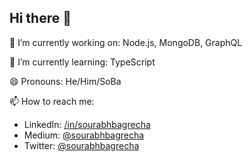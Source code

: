 
<!--
**sourabhbagrecha/sourabhbagrecha** is a ✨ _special_ ✨ repository because its `README.md` (this file) appears on your GitHub profile.

Here are some ideas to get you started:

- 🔭 I’m currently working on ...
- 🌱 I’m currently learning ...
- 👯 I’m looking to collaborate on ...
- 🤔 I’m looking for help with ...
- 💬 Ask me about ...
- 📫 How to reach me: ...
- 😄 Pronouns: ...
- ⚡ Fun fact: ...
-->

## Hi there 👋
🔭 I’m currently working on: Node.js, MongoDB, GraphQL

🌱 I’m currently learning: TypeScript

😄 Pronouns: He/Him/SoBa

📫 How to reach me:
- LinkedIn: [/in/sourabhbagrecha](https://www.linkedin.com/in/sourabhbagrecha/)
- Medium: [@sourabhbagrecha](https://medium.com/@sourabhbagrecha/)
- Twitter: [@sourabhbagrecha](https://twitter.com/@sourabhbagrecha/)
